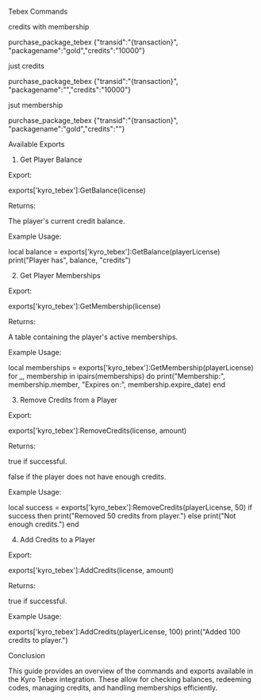 
Tebex Commands 

credits with membership

purchase_package_tebex {"transid":"{transaction}", "packagename":"gold","credits":"10000"}

just credits

purchase_package_tebex {"transid":"{transaction}", "packagename":"","credits":"10000"}

jsut membership

purchase_package_tebex {"transid":"{transaction}", "packagename":"gold","credits":""}



Available Exports

1. Get Player Balance

Export:

exports['kyro_tebex']:GetBalance(license)

Returns:

The player's current credit balance.

Example Usage:

local balance = exports['kyro_tebex']:GetBalance(playerLicense)
print("Player has", balance, "credits")

2. Get Player Memberships

Export:

exports['kyro_tebex']:GetMembership(license)

Returns:

A table containing the player's active memberships.

Example Usage:

local memberships = exports['kyro_tebex']:GetMembership(playerLicense)
for _, membership in ipairs(memberships) do
    print("Membership:", membership.member, "Expires on:", membership.expire_date)
end

3. Remove Credits from a Player

Export:

exports['kyro_tebex']:RemoveCredits(license, amount)

Returns:

true if successful.

false if the player does not have enough credits.

Example Usage:

local success = exports['kyro_tebex']:RemoveCredits(playerLicense, 50)
if success then
    print("Removed 50 credits from player.")
else
    print("Not enough credits.")
end

4. Add Credits to a Player

Export:

exports['kyro_tebex']:AddCredits(license, amount)

Returns:

true if successful.

Example Usage:

exports['kyro_tebex']:AddCredits(playerLicense, 100)
print("Added 100 credits to player.")





Conclusion

This guide provides an overview of the commands and exports available in the Kyro Tebex integration. These allow for checking balances, redeeming codes, managing credits, and handling memberships efficiently.

